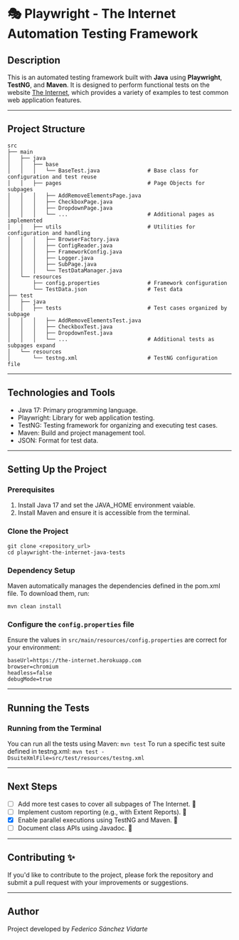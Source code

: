 # 🎭 Playwright - The Internet Automation Testing Framework

## Description
This is an automated testing framework built with **Java** using **Playwright**, **TestNG**, and **Maven**. It is designed to perform functional tests on the website [The Internet](https://the-internet.herokuapp.com), which provides a variety of examples to test common web application features.

---

## Project Structure

```plaintext
src
├── main
│   ├── java
│   │   ├── base
│   │   │   └── BaseTest.java               # Base class for configuration and test reuse
│   │   ├── pages                           # Page Objects for subpages
│   │   │   ├── AddRemoveElementsPage.java
│   │   │   ├── CheckboxPage.java
│   │   │   ├── DropdownPage.java
│   │   │   └── ...                         # Additional pages as implemented
│   │   ├── utils                           # Utilities for configuration and handling
│   │   │   ├── BrowserFactory.java
│   │   │   ├── ConfigReader.java
│   │   │   ├── FrameworkConfig.java
│   │   │   ├── Logger.java
│   │   │   ├── SubPage.java
│   │   │   └── TestDataManager.java
│   └── resources
│       ├── config.properties               # Framework configuration
│       └── TestData.json                   # Test data
├── test
│   ├── java
│   │   ├── tests                           # Test cases organized by subpage
│   │   │   ├── AddRemoveElementsTest.java
│   │   │   ├── CheckboxTest.java
│   │   │   ├── DropdownTest.java
│   │   │   └── ...                         # Additional tests as subpages expand
│   └── resources
│       └── testng.xml                      # TestNG configuration file
```

---

## Technologies and Tools
* Java 17: Primary programming language.
* Playwright: Library for web application testing.
* TestNG: Testing framework for organizing and executing test cases.
* Maven: Build and project management tool.
* JSON: Format for test data.

---

## Setting Up the Project
### Prerequisites
1. Install Java 17 and set the JAVA_HOME environment vaiable.
2. Install Maven and ensure it is accessible from the terminal.

### Clone the Project
```planetext
git clone <repository_url>
cd playwright-the-internet-java-tests
```

### Dependency Setup
Maven automatically manages the dependencies defined in the pom.xml file. To download them, run:
```planetext 
mvn clean install
```

### Configure the ```config.properties``` file
Ensure the values in ```src/main/resources/config.properties``` are correct for your environment:

```plaintext
baseUrl=https://the-internet.herokuapp.com
browser=chromium
headless=false
debugMode=true
```

---

## Running the Tests
### Running from the Terminal
You can run all the tests using Maven:
```mvn test```
To run a specific test suite defined in testng.xml:
```mvn test -DsuiteXmlFile=src/test/resources/testng.xml```

---

## Next Steps
* [ ] Add more test cases to cover all subpages of The Internet. 🧪
* [ ] Implement custom reporting (e.g., with Extent Reports). 📂
* [x] Enable parallel executions using TestNG and Maven. 🎉
* [ ] Document class APIs using Javadoc. 📎

---

## Contributing ✨
If you'd like to contribute to the project, please fork the repository and submit a pull request with your improvements or suggestions.

---

## Author
Project developed by _Federico Sánchez Vidarte_
